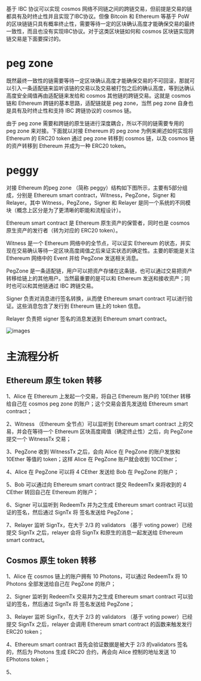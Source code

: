 基于 IBC 协议可以实现 cosmos 网络不同链之间的跨链交易，但前提是交易的链都具有及时终止性并且实现了IBC协议。但像 Bitcoin 和 Ethereum 等基于 PoW 的区块链链只具有概率终止性，需要等待一定的区块确认高度才能确保交易的最终一致性，而且也没有实现IBC协议。对于这类区块链如何和 cosmos 区块链实现跨链交易是下面要探讨的。

# peg zone 

既然最终一致性的链需要等待一定区块确认高度才能确保交易的不可回滚，那就可以引入一条适配链来监听该链的交易以及交易被打包之后的确认高度，等到达确认高度安全阈值再由适配链来发给和 cosmos 其他链的跨链交易。这就是 cosmos 链和 Ethereum 跨链的基本思路，适配链就是 peg zone，当然 peg zone 自身也是具有及时终止性和支持 IBC 跨链协议的 cosmos 链。

由于 peg zone 需要和跨链的原生链进行深度耦合，所以不同的链需要专用的 peg zone 来对接。下面就以对接 Ethereum 的 peg zone 为例来阐述如何实现将 Ethereum 的 ERC20 token 通过 peg zone 转移到 cosmos 链，以及 cosmos 链的资产转移到 Ethereum 并成为一种 ERC20 token。

# peggy

对接 Ethereum 的peg zone （简称 peggy）结构如下图所示，主要有5部分组成，分别是 Ethereum smart contract，Witness，PegZone，Signer 和 Relayer。其中 Witness，PegZone，Signer 和 Relayer 是同一个系统的不同模块（概念上区分是为了更清晰的职能和流程设计）。

Ethereum smart contract 是 Ethereum 原生资产的保管者，同时也是 cosmos 原生资产的发行者（转为对应的 ERC20 token）。

Witness 是一个 Ethereum 网络中的全节点，可以证实 Ethereum 的状态，并实现在交易确认等待一定区块高度阈值之后来证实状态的确定性。主要的职能是关注 Ethereum 网络中的 Event 并给 PegZone 发送相关消息。

PegZone 是一条适配链，用户可以把资产存储在这条链，也可以通过交易把资产转移给链上的其他用户。当然最重要的是可以和 Ethereum 发送和接收资产；同时也可以和其他链通过 IBC 跨链交易。

Signer 负责对消息进行签名转换，从而使 Ethereum smart contract 可以进行验证。这些消息包含了发行到 Ethereum 链上的 token 信息。

Relayer 负责把 signer 签名的消息发送到 Ethereum smart contract。

![images](https://github.com/nil-zhang/cosmos-dev-notes/blob/master/cosmos-peg-zone.png)

# 主流程分析

## Ethereum 原生 token 转移

1、Alice 在 Ethereum 上发起一个交易，将自己 Ethereum 账户的 10Ether 转移给自己在 cosmos peg zone 的账户；这个交易会首先发送给 Ethereum smart contract；

2、Witness （Ethereum 全节点）可以监听到 Ethereum smart contract 上的交易，并会在等待一个 Ethereum 区块高度阈值（确定终止性）之后，向 PegZone 提交一个 WitnessTx 交易；

3、PegZone 收到 WitnessTx 之后，会向 Alice 在 PegZone 的账户发放和 10Ether 等值的 token；这样 Alice 在 PegZone 账户就会收到 10CEther；

4、Alice 在 PegZone 可以将 4 CEther 发送给 Bob 在 PegZone 的账户；

5、Bob 可以通过向 Ethereum smart contract 提交 RedeemTx 来将收到的 4 CEther 转回自己在 Ethereum 的账户；

6、Signer 可以监听到 RedeemTx 并为之生成 Ethereum smart contract 可以验证的签名，然后通过 SignTx 将 签名发送给 PegZone；

7、Relayer 监听 SignTx，在大于 2/3 的 validators （基于 voting power）已经提交 SignTx 之后，relayer 会将 SignTx 和原生的消息一起发送给 Ethereum smart contract。

## Cosmos 原生 token 转移

1、Alice 在 cosmos 链上的账户拥有 10 Photons，可以通过 RedeemTx 将 10 Photons 全部发送给自己在 PegZone 的账户；

2、Signer 监听到 RedeemTx 交易并为之生成 Ethereum smart contract 可以验证的签名，然后通过 SignTx 将 签名发送给 PegZone；

3、Relayer 监听 SignTx，在大于 2/3 的 validators （基于 voting power）已经提交 SignTx 之后，relayer 会调用 Ethereum smart contract 的函数来触发发行 ERC20 token；

4、Ethereum smart contract 首先会验证数据是被大于 2/3 的validators 签名的，然后为 Photons 生成 ERC20 合约，再会向 Alice 控制的地址发送 10 EPhotons token；

5、
